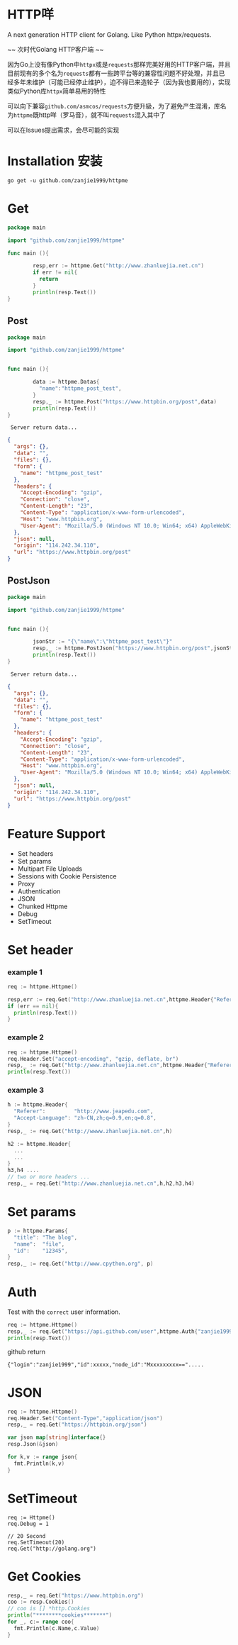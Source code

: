# HTTP咩

A next generation HTTP client for Golang. Like Python httpx/requests.

~~ 次时代Golang HTTP客户端 ~~  

因为Go上没有像Python中`httpx`或是`requests`那样完美好用的HTTP客户端，并且目前现有的多个名为`requests`都有一些跨平台等的兼容性问题不好处理，并且已经多年未维护（可能已经停止维护），迫不得已来造轮子（因为我也要用的），实现类似Python库`httpx`简单易用的特性

可以向下兼容`github.com/asmcos/requests`方便升級，为了避免产生混淆，库名为`httpme`既http咩（罗马音），就不叫`requests`混入其中了

可以在Issues提出需求，会尽可能的实现

# Installation 安装

```
go get -u github.com/zanjie1999/httpme
```

# Get

``` go
package main

import "github.com/zanjie1999/httpme"

func main (){

        resp,err := httpme.Get("http://www.zhanluejia.net.cn")
        if err != nil{
          return
        }
        println(resp.Text())
}
```

## Post

``` go
package main

import "github.com/zanjie1999/httpme"


func main (){

        data := httpme.Datas{
          "name":"httpme_post_test",
        }
        resp,_ := httpme.Post("https://www.httpbin.org/post",data)
        println(resp.Text())
}

```

     Server return data...

``` json
{
  "args": {},
  "data": "",
  "files": {},
  "form": {
    "name": "httpme_post_test"
  },
  "headers": {
    "Accept-Encoding": "gzip",
    "Connection": "close",
    "Content-Length": "23",
    "Content-Type": "application/x-www-form-urlencoded",
    "Host": "www.httpbin.org",
    "User-Agent": "Mozilla/5.0 (Windows NT 10.0; Win64; x64) AppleWebKit/537.36 (KHTML, like Gecko) Chrome/114.0.0.0 Safari/537.36"
  },
  "json": null,
  "origin": "114.242.34.110",
  "url": "https://www.httpbin.org/post"
}

```


## PostJson

``` go
package main

import "github.com/zanjie1999/httpme"


func main (){

        jsonStr := "{\"name\":\"httpme_post_test\"}"
        resp,_ := httpme.PostJson("https://www.httpbin.org/post",jsonStr)
        println(resp.Text())
}

```

     Server return data...

``` json
{
  "args": {},
  "data": "",
  "files": {},
  "form": {
    "name": "httpme_post_test"
  },
  "headers": {
    "Accept-Encoding": "gzip",
    "Connection": "close",
    "Content-Length": "23",
    "Content-Type": "application/x-www-form-urlencoded",
    "Host": "www.httpbin.org",
    "User-Agent": "Mozilla/5.0 (Windows NT 10.0; Win64; x64) AppleWebKit/537.36 (KHTML, like Gecko) Chrome/114.0.0.0 Safari/537.36"
  },
  "json": null,
  "origin": "114.242.34.110",
  "url": "https://www.httpbin.org/post"
}

```

# Feature Support
  - Set headers
  - Set params
  - Multipart File Uploads
  - Sessions with Cookie Persistence
  - Proxy
  - Authentication
  - JSON
  - Chunked Httpme
  - Debug
  - SetTimeout


# Set header

### example 1

``` go
req := httpme.Httpme()

resp,err := req.Get("http://www.zhanluejia.net.cn",httpme.Header{"Referer":"http://www.jeapedu.com"})
if (err == nil){
  println(resp.Text())
}
```

### example 2

``` go
req := httpme.Httpme()
req.Header.Set("accept-encoding", "gzip, deflate, br")
resp,_ := req.Get("http://www.zhanluejia.net.cn",httpme.Header{"Referer":"http://www.jeapedu.com"})
println(resp.Text())

```

### example 3

``` go
h := httpme.Header{
  "Referer":         "http://www.jeapedu.com",
  "Accept-Language": "zh-CN,zh;q=0.9,en;q=0.8",
}
resp,_ := req.Get("http://wwww.zhanluejia.net.cn",h)

h2 := httpme.Header{
  ...
  ...
}
h3,h4 ....
// two or more headers ...
resp,_ = req.Get("http://www.zhanluejia.net.cn",h,h2,h3,h4)
```


# Set params

``` go
p := httpme.Params{
  "title": "The blog",
  "name":  "file",
  "id":    "12345",
}
resp,_ := req.Get("http://www.cpython.org", p)

```


# Auth

Test with the `correct` user information.

``` go
req := httpme.Httpme()
resp,_ := req.Get("https://api.github.com/user",httpme.Auth{"zanjie1999","password...."})
println(resp.Text())
```

github return

```
{"login":"zanjie1999","id":xxxxx,"node_id":"Mxxxxxxxxx==".....
```

# JSON

``` go
req := httpme.Httpme()
req.Header.Set("Content-Type","application/json")
resp,_ = req.Get("https://httpbin.org/json")

var json map[string]interface{}
resp.Json(&json)

for k,v := range json{
  fmt.Println(k,v)
}
```


# SetTimeout

```
req := Httpme()
req.Debug = 1

// 20 Second
req.SetTimeout(20)
req.Get("http://golang.org")
```

# Get Cookies

``` go
resp,_ = req.Get("https://www.httpbin.org")
coo := resp.Cookies()
// coo is [] *http.Cookies
println("********cookies*******")
for _, c:= range coo{
  fmt.Println(c.Name,c.Value)
}
```
